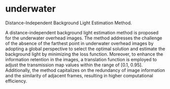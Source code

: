 # underwater
Distance-Independent Background Light Estimation Method.

A distance-independent background light estimation method is proposed for the underwater overhead images. The method addresses the challenge of the absence of the farthest point in underwater overhead images by adopting a global perspective to select the optimal solution and estimate the background light by minimizing the loss function. Moreover, to enhance the information retention in the images, a translation function is employed to adjust the transmission map values within the range of [0.1, 0.95]. Additionally, the method capitalizes on the redundancy of image information and the similarity of adjacent frames, resulting in higher computational efficiency.
